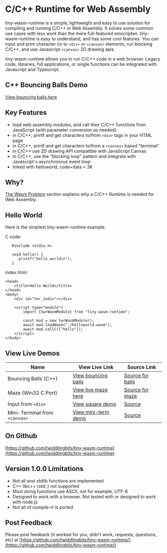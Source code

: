 # C/C++ Runtime for Web Assembly
tiny-wasm-runtime is a simple, lightweight and easy to use solution for compiling and running C/C++ in Web Assembly. It solves some common use cases with less work than the more full-featured emscripten. tiny-wasm-runtime is easy to understand, and has some cool features. You can input and print character i/o to `<div>` or `<canvas>` elements, run blocking C/C++, and use Javascript `<canvas>` 2D drawing apis.

tiny-wasm-runtime allows you to run C/C++ code in a web browser. Legacy code,  libraries, full applications, or single functions can be integrated with Javascript and Typescript.

## C++ Bouncing Balls Demo
[View bouncing balls here](/examples/dist/balls/index.html)

## Key Features
   - load web assembly modules, and call their C/C++ functions from JavaScript (with parameter conversion as needed)
   - in C/C++, printf and get characters to/from `<div>` tags in your HTML page
   - in C/C++, printf and get characters to/from a `<canvas>` based "terminal"
   - in C/C++ use 2D drawing API compatible with JavaScript Canvas
   - in C/C++, use the "blocking loop" pattern and integrate with Javascript's asynchronous event loop
   - linked with helloworld,  code+data < 3K

## Why?
[The Wasm Problem](more/wasm-problem.md) section explains why a C/C++  Runtime is needed for Web Assembly.

## Hello World
Here is the simplest tiny-wasm-runtime example.

C code:

~~~
   #include <stdio.h>

   void hello() {
      printf("hello world\n");
   }
~~~

index.html:
~~~
<head>
	<title>Hello World</title>
</head>
<body>
	<div id="twr_iodiv"></div>

	<script type="module">
		import {twrWasmModule} from "tiny-wasm-runtime";
		
		const mod = new twrWasmModule();
		await mod.loadWasm("./helloworld.wasm");
		await mod.callC(["hello"]);
	</script>
</body>
~~~

## View Live Demos

| Name | View Live Link | Source Link |
| --------- | ------------ | ----------- |
| Bouncing Balls (C++) | [View bouncing balls](/examples/dist/balls/index.html) | [Source for balls](https://github.com/twiddlingbits/tiny-wasm-runtime/tree/main/examples/balls) |
| Maze (Win32 C Port) | [View live maze here](/examples/dist/maze/index.html) | [Source for maze](https://github.com/twiddlingbits/tiny-wasm-runtime/tree/main/examples/maze) |
| Input from `<div>` | [View square demo](/examples/dist/stdio-div/index.html) | [Source](https://github.com/twiddlingbits/tiny-wasm-runtime/tree/main/examples/stdio-div) |
|Mini-Terminal from `<canvas>`|[View mini-term demo](/examples/dist/stdio-canvas/index.html)|[Source](https://github.com/twiddlingbits/tiny-wasm-runtime/tree/main/examples/stdio-canvas)|

## On Github
[https://github.com/twiddlingbits/tiny-wasm-runtime](https://github.com/twiddlingbits/tiny-wasm-runtime)

## Version 1.0.0 Limitations 
   - Not all ansi stdlib functions are implemented
   - C++ libc++ (std::) not supported
   - Most string functions use ASCII, not for example, UTF-8
   - Designed to work with a browser.  Not tested with or designed to work with node.js  
   - Not all of compile-rt is ported

## Post Feedback

Please post feedback (it worked for you, didn't work, requests, questions, etc) at [https://github.com/twiddlingbits/tiny-wasm-runtime/](https://github.com/twiddlingbits/tiny-wasm-runtime/)


